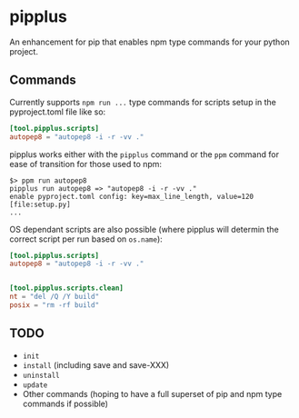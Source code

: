 # pipplus

An enhancement for pip that enables npm type commands for your python project.

## Commands

Currently supports `npm run ...` type commands for scripts setup in the pyproject.toml file like so:

```toml
[tool.pipplus.scripts]
autopep8 = "autopep8 -i -r -vv ."
```

pipplus works either with the `pipplus` command or the `ppm` command for ease of transition for those used to npm:

```
$> ppm run autopep8
pipplus run autopep8 => "autopep8 -i -r -vv ."
enable pyproject.toml config: key=max_line_length, value=120
[file:setup.py]
...
```

OS dependant scripts are also possible (where pipplus will determin the correct script per run based on `os.name`):

```toml
[tool.pipplus.scripts]
autopep8 = "autopep8 -i -r -vv ."


[tool.pipplus.scripts.clean]
nt = "del /Q /Y build"
posix = "rm -rf build"
```

## TODO
- `init`
- `install` (including save and save-XXX)
- `uninstall`
- `update`
- Other commands (hoping to have a full superset of pip and npm type commands if possible)
